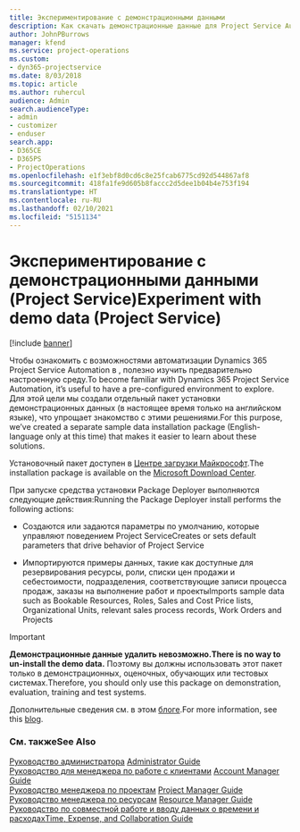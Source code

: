 ```yaml
---
title: Экспериментирование с демонстрационными данными
description: Как скачать демонстрационные данные для Project Service Automation и экспериментировать с ними.
author: JohnPBurrows
manager: kfend
ms.service: project-operations
ms.custom:
- dyn365-projectservice
ms.date: 8/03/2018
ms.topic: article
ms.author: ruhercul
audience: Admin
search.audienceType:
- admin
- customizer
- enduser
search.app:
- D365CE
- D365PS
- ProjectOperations
ms.openlocfilehash: e1f3ebf8d0cd6c8e25fcab6775cd92d544867af8
ms.sourcegitcommit: 418fa1fe9d605b8faccc2d5dee1b04b4e753f194
ms.translationtype: HT
ms.contentlocale: ru-RU
ms.lasthandoff: 02/10/2021
ms.locfileid: "5151134"
---
```

# <a name="experiment-with-demo-data-project-service"></a><span data-ttu-id="3944d-103">Экспериментирование с демонстрационными данными (Project Service)</span><span class="sxs-lookup"><span data-stu-id="3944d-103">Experiment with demo data (Project Service)</span></span>

[!include [banner](../includes/psa-now-project-operations.md)]

<span data-ttu-id="3944d-104">Чтобы ознакомить с возможностями автоматизации Dynamics 365 Project Service Automation в , полезно изучить предварительно настроенную среду.</span><span class="sxs-lookup"><span data-stu-id="3944d-104">To become familiar with Dynamics 365 Project Service Automation, it’s useful to have a pre-configured environment to explore.</span></span> <span data-ttu-id="3944d-105">Для этой цели мы создали отдельный пакет установки демонстрационных данных (в настоящее время только на английском языке), что упрощает знакомство с этими решениями.</span><span class="sxs-lookup"><span data-stu-id="3944d-105">For this purpose, we’ve created a separate sample data installation package (English-language only at this time) that makes it easier to learn about these solutions.</span></span> 

<span data-ttu-id="3944d-106">Установочный пакет доступен в [Центре загрузки Майкрософт](https://go.microsoft.com/fwlink/?linkid=859966).</span><span class="sxs-lookup"><span data-stu-id="3944d-106">The installation package is available on the [Microsoft Download Center](https://go.microsoft.com/fwlink/?linkid=859966).</span></span>  

<span data-ttu-id="3944d-107">При запуске средства установки Package Deployer выполняются следующие действия:</span><span class="sxs-lookup"><span data-stu-id="3944d-107">Running the Package Deployer install performs the following actions:</span></span> 
  
-   <span data-ttu-id="3944d-108">Создаются или задаются параметры по умолчанию, которые управляют поведением Project Service</span><span class="sxs-lookup"><span data-stu-id="3944d-108">Creates or sets default parameters that drive behavior of Project Service</span></span>  
  
-   <span data-ttu-id="3944d-109">Импортируются примеры данных, такие как доступные для резервирования ресурсы, роли, списки цен продажи и себестоимости, подразделения, соответствующие записи процесса продаж, заказы на выполнение работ и проекты</span><span class="sxs-lookup"><span data-stu-id="3944d-109">Imports sample data such as Bookable Resources, Roles, Sales and Cost Price lists, Organizational Units, relevant sales process records, Work Orders and Projects</span></span>    
  
> [!IMPORTANT]
> <span data-ttu-id="3944d-110">**Демонстрационные данные удалить невозможно.**</span><span class="sxs-lookup"><span data-stu-id="3944d-110">**There is no way to un-install the demo data.**</span></span> <span data-ttu-id="3944d-111">Поэтому вы должны использовать этот пакет только в демонстрационных, оценочных, обучающих или тестовых системах.</span><span class="sxs-lookup"><span data-stu-id="3944d-111">Therefore, you should only use this package on demonstration, evaluation, training and test systems.</span></span>

<span data-ttu-id="3944d-112">Дополнительные сведения см. в этом [блоге](https://blogs.msdn.microsoft.com/crm/2017/10/24/microsoft-dynamics-365-for-field-service-and-project-service-automation-sample-data).</span><span class="sxs-lookup"><span data-stu-id="3944d-112">For more information, see this [blog](https://blogs.msdn.microsoft.com/crm/2017/10/24/microsoft-dynamics-365-for-field-service-and-project-service-automation-sample-data).</span></span>





  
### <a name="see-also"></a><span data-ttu-id="3944d-113">См. также</span><span class="sxs-lookup"><span data-stu-id="3944d-113">See Also</span></span>  
 <span data-ttu-id="3944d-114">[Руководство администратора](../psa/admin-guide.md) </span><span class="sxs-lookup"><span data-stu-id="3944d-114">[Administrator Guide](../psa/admin-guide.md) </span></span>  
 <span data-ttu-id="3944d-115">[Руководство для менеджера по работе с клиентами](../psa/account-manager-guide.md) </span><span class="sxs-lookup"><span data-stu-id="3944d-115">[Account Manager Guide](../psa/account-manager-guide.md) </span></span>  
 <span data-ttu-id="3944d-116">[Руководство менеджера по проектам](../psa/project-manager-guide.md) </span><span class="sxs-lookup"><span data-stu-id="3944d-116">[Project Manager Guide](../psa/project-manager-guide.md) </span></span>  
 <span data-ttu-id="3944d-117">[Руководство менеджера по ресурсам](../psa/resource-manager-guide.md) </span><span class="sxs-lookup"><span data-stu-id="3944d-117">[Resource Manager Guide](../psa/resource-manager-guide.md) </span></span>  
 [<span data-ttu-id="3944d-118">Руководство по совместной работе и вводу данных о времени и расходах</span><span class="sxs-lookup"><span data-stu-id="3944d-118">Time, Expense, and Collaboration Guide</span></span>](../psa/time-expense-collaboration-guide.md)
